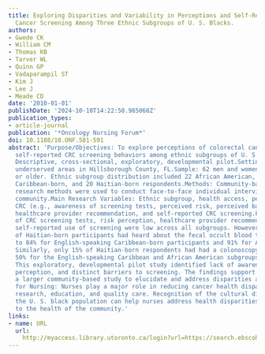```yaml
---
title: Exploring Disparities and Variability in Perceptions and Self-Reported Colorectal
  Cancer Screening Among Three Ethnic Subgroups of U. S. Blacks.
authors:
- Gwede CK
- William CM
- Thomas KB
- Tarver WL
- Quinn GP
- Vadaparampil ST
- Kim J
- Lee J
- Meade CD
date: '2010-01-01'
publishDate: '2024-10-10T14:22:50.985068Z'
publication_types:
- article-journal
publication: '*Oncology Nursing Forum*'
doi: 10.1188/10.ONF.581-591
abstract: 'Purpose/Objectives: To explore perceptions of colorectal cancer (CRC) and
  self-reported CRC screening behaviors among ethnic subgroups of U. S. blacks.Design:
  Descriptive, cross-sectional, exploratory, developmental pilot.Setting: Medically
  underserved areas in Hillsborough County, FL.Sample: 62 men and women aged 50 years
  or older. Ethnic subgroup distribution included 22 African American, 20 English-speaking
  Caribbean-born, and 20 Haitian-born respondents.Methods: Community-based participatory
  research methods were used to conduct face-to-face individual interviews in the
  community.Main Research Variables: Ethnic subgroup, health access, perceptions of
  CRC (e.g., awareness of screening tests, perceived risk, perceived barriers to screening),
  healthcare provider recommendation, and self-reported CRC screening.Findings: Awareness
  of CRC screening tests, risk perception, healthcare provider recommendation, and
  self-reported use of screening were low across all subgroups. However, only 55%
  of Haitian-born participants had heard about the fecal occult blood test compared
  to 84% for English-speaking Caribbean-born participants and 91% for African Americans.
  Similarly, only 15% of Haitian-born respondents had had a colonoscopy compared to
  50% for the English-speaking Caribbean and African American subgroups.Conclusions:
  This exploratory, developmental pilot study identified lack of awareness, low risk
  perception, and distinct barriers to screening. The findings support the need for
  a larger community-based study to elucidate and address disparities among subgroups.Implications
  for Nursing: Nurses play a major role in reducing cancer health disparities through
  research, education, and quality care. Recognition of the cultural diversity of
  the U. S. black population can help nurses address health disparities and contribute
  to the health of the community.'
links:
- name: URL
  url: 
    http://myaccess.library.utoronto.ca/login?url=https://search.ebscohost.com/login.aspx?direct=true&db=cin20&AN=105089636&site=ehost-live
---
```

